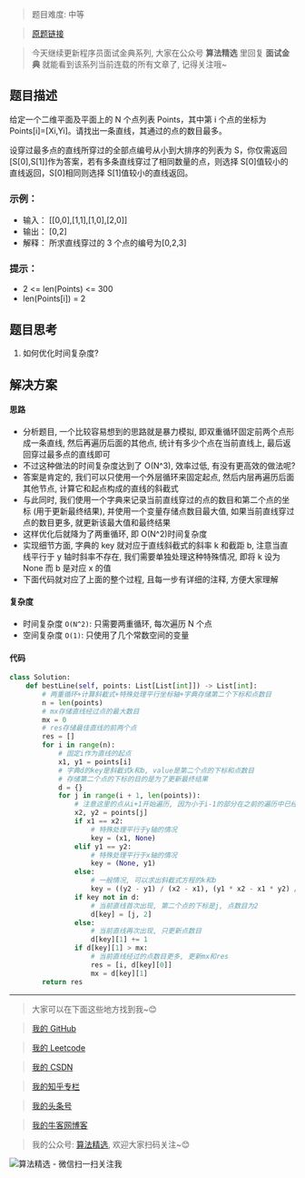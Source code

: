 > 题目难度: 中等

> [原题链接](https://leetcode-cn.com/problems/best-line-lcci/)

> 今天继续更新程序员面试金典系列, 大家在公众号 **算法精选** 里回复 **面试金典** 就能看到该系列当前连载的所有文章了, 记得关注哦~

## 题目描述

给定一个二维平面及平面上的 N 个点列表 Points，其中第 i 个点的坐标为 Points[i]=[Xi,Yi]。请找出一条直线，其通过的点的数目最多。

设穿过最多点的直线所穿过的全部点编号从小到大排序的列表为 S，你仅需返回[S[0],S[1]]作为答案，若有多条直线穿过了相同数量的点，则选择 S[0]值较小的直线返回，S[0]相同则选择 S[1]值较小的直线返回。

### 示例：

- 输入： [[0,0],[1,1],[1,0],[2,0]]
- 输出： [0,2]
- 解释： 所求直线穿过的 3 个点的编号为[0,2,3]

### 提示：

- 2 <= len(Points) <= 300
- len(Points[i]) = 2

## 题目思考

1. 如何优化时间复杂度?

## 解决方案

#### 思路

- 分析题目, 一个比较容易想到的思路就是暴力模拟, 即双重循环固定前两个点形成一条直线, 然后再遍历后面的其他点, 统计有多少个点在当前直线上, 最后返回穿过最多点的直线即可
- 不过这种做法的时间复杂度达到了 O(N^3), 效率过低, 有没有更高效的做法呢?
- 答案是肯定的, 我们可以只使用一个外层循环来固定起点, 然后内层再遍历后面其他节点, 计算它和起点构成的直线的斜截式
- 与此同时, 我们使用一个字典来记录当前直线穿过的点的数目和第二个点的坐标 (用于更新最终结果), 并使用一个变量存储点数目最大值, 如果当前直线穿过点的数目更多, 就更新该最大值和最终结果
- 这样优化后就降为了两重循环, 即 O(N^2)时间复杂度
- 实现细节方面, 字典的 key 就对应于直线斜截式的斜率 k 和截距 b, 注意当直线平行于 y 轴时斜率不存在, 我们需要单独处理这种特殊情况, 即将 k 设为 None 而 b 是对应 x 的值
- 下面代码就对应了上面的整个过程, 且每一步有详细的注释, 方便大家理解

#### 复杂度

- 时间复杂度 `O(N^2)`: 只需要两重循环, 每次遍历 N 个点
- 空间复杂度 `O(1)`: 只使用了几个常数空间的变量

#### 代码

```python
class Solution:
    def bestLine(self, points: List[List[int]]) -> List[int]:
        # 两重循环+计算斜截式+特殊处理平行坐标轴+字典存储第二个下标和点数目
        n = len(points)
        # mx存储直线经过点的最大数目
        mx = 0
        # res存储最佳直线的前两个点
        res = []
        for i in range(n):
            # 固定i作为直线的起点
            x1, y1 = points[i]
            # 字典d的key是斜截式k和b, value是第二个点的下标和点数目
            # 存储第二个点的下标的目的是为了更新最终结果
            d = {}
            for j in range(i + 1, len(points)):
                # 注意这里的点从i+1开始遍历, 因为小于i-1的部分在之前的遍历中已经当过起点了, 已经计算过它和i的组合了, 这里不需要重复计算
                x2, y2 = points[j]
                if x1 == x2:
                    # 特殊处理平行于y轴的情况
                    key = (x1, None)
                elif y1 == y2:
                    # 特殊处理平行于x轴的情况
                    key = (None, y1)
                else:
                    # 一般情况, 可以求出斜截式方程的k和b
                    key = ((y2 - y1) / (x2 - x1), (y1 * x2 - x1 * y2) / (x2 - x1))
                if key not in d:
                    # 当前直线首次出现, 第二个点的下标是j, 点数目为2
                    d[key] = [j, 2]
                else:
                    # 当前直线再次出现, 只更新点数目
                    d[key][1] += 1
                if d[key][1] > mx:
                    # 当前直线经过的点数目更多, 更新mx和res
                    res = [i, d[key][0]]
                    mx = d[key][1]
        return res
```

---

> 大家可以在下面这些地方找到我~😊

> [我的 GitHub](https://github.com/zjulyx)

> [我的 Leetcode](https://leetcode-cn.com/u/suibianfahui/)

> [我的 CSDN](https://me.csdn.net/zjulyx1993)

> [我的知乎专栏](https://zhuanlan.zhihu.com/c_1242508721932464128)

> [我的头条号](https://www.toutiao.com/c/user/1090304683804520/#mid=1671643017345028)

> [我的牛客网博客](https://blog.nowcoder.net/zjulyx)

> 我的公众号: [算法精选](https://mp.weixin.qq.com/s?__biz=MzA5MDk1MjI5MA==&mid=2247484158&idx=1&sn=90176bac32cf7af40e4074c721fd8a95&chksm=900285f3a7750ce5a068c9c9773781461819633f2fd60533732637ec9520c908371ebc218d49&scene=178&cur_album_id=1386231241346859009#rd), 欢迎大家扫码关注~😊

![算法精选 - 微信扫一扫关注我](https://pic1.zhimg.com/80/v2-7c988a7b35886df51596ef23616764ac_1440w.jpg)
